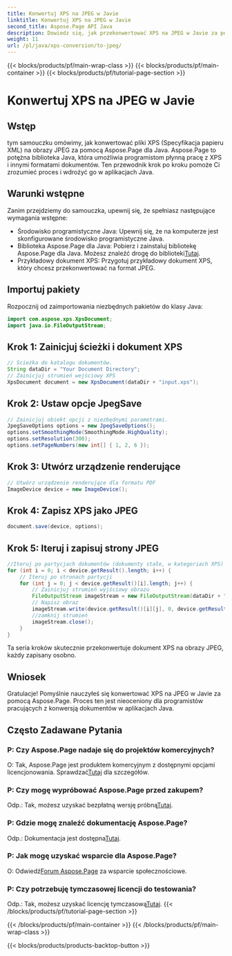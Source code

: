 ```yaml
---
title: Konwertuj XPS na JPEG w Javie
linktitle: Konwertuj XPS na JPEG w Javie
second_title: Aspose.Page API Java
description: Dowiedz się, jak przekonwertować XPS na JPEG w Javie za pomocą Aspose.Page. Obszerny przewodnik zawierający instrukcje krok po kroku umożliwiające bezproblemową integrację.
weight: 11
url: /pl/java/xps-conversion/to-jpeg/
---
```


{{< blocks/products/pf/main-wrap-class >}}
{{< blocks/products/pf/main-container >}}
{{< blocks/products/pf/tutorial-page-section >}}

# Konwertuj XPS na JPEG w Javie

## Wstęp
tym samouczku omówimy, jak konwertować pliki XPS (Specyfikacja papieru XML) na obrazy JPEG za pomocą Aspose.Page dla Java. Aspose.Page to potężna biblioteka Java, która umożliwia programistom płynną pracę z XPS i innymi formatami dokumentów. Ten przewodnik krok po kroku pomoże Ci zrozumieć proces i wdrożyć go w aplikacjach Java.
## Warunki wstępne
Zanim przejdziemy do samouczka, upewnij się, że spełniasz następujące wymagania wstępne:
- Środowisko programistyczne Java: Upewnij się, że na komputerze jest skonfigurowane środowisko programistyczne Java.
-  Biblioteka Aspose.Page dla Java: Pobierz i zainstaluj bibliotekę Aspose.Page dla Java. Możesz znaleźć drogę do biblioteki[Tutaj](https://releases.aspose.com/page/java/).
- Przykładowy dokument XPS: Przygotuj przykładowy dokument XPS, który chcesz przekonwertować na format JPEG.
## Importuj pakiety
Rozpocznij od zaimportowania niezbędnych pakietów do klasy Java:
```java
import com.aspose.xps.XpsDocument;
import java.io.FileOutputStream;
```
## Krok 1: Zainicjuj ścieżki i dokument XPS
```java
// Ścieżka do katalogu dokumentów.
String dataDir = "Your Document Directory";
// Zainicjuj strumień wejściowy XPS
XpsDocument document = new XpsDocument(dataDir + "input.xps");
```
## Krok 2: Ustaw opcje JpegSave
```java
// Zainicjuj obiekt opcji z niezbędnymi parametrami.
JpegSaveOptions options = new JpegSaveOptions();
options.setSmoothingMode(SmoothingMode.HighQuality);
options.setResolution(300);
options.setPageNumbers(new int[] { 1, 2, 6 });
```
## Krok 3: Utwórz urządzenie renderujące
```java
// Utwórz urządzenie renderujące dla formatu PDF
ImageDevice device = new ImageDevice();
```
## Krok 4: Zapisz XPS jako JPEG
```java
document.save(device, options);
```
## Krok 5: Iteruj i zapisuj strony JPEG
```java
//Iteruj po partycjach dokumentów (dokumenty stałe, w kategoriach XPS)
for (int i = 0; i < device.getResult().length; i++) {
    // Iteruj po stronach partycji
    for (int j = 0; j < device.getResult()[i].length; j++) {
        // Zainicjuj strumień wyjściowy obrazu
        FileOutputStream imageStream = new FileOutputStream(dataDir + "XPStoJPEG" + "_" + (i + 1) + "_" + (j + 1) + ".jpeg");
        // Napisz obraz
        imageStream.write(device.getResult()[i][j], 0, device.getResult()[i][j].length);
        //zamknij strumień
        imageStream.close();
    }
}
```
Ta seria kroków skutecznie przekonwertuje dokument XPS na obrazy JPEG, każdy zapisany osobno.
## Wniosek
Gratulacje! Pomyślnie nauczyłeś się konwertować XPS na JPEG w Javie za pomocą Aspose.Page. Proces ten jest nieoceniony dla programistów pracujących z konwersją dokumentów w aplikacjach Java.
## Często Zadawane Pytania

### P: Czy Aspose.Page nadaje się do projektów komercyjnych?
 O: Tak, Aspose.Page jest produktem komercyjnym z dostępnymi opcjami licencjonowania. Sprawdzać[Tutaj](https://purchase.aspose.com/buy) dla szczegółów.
### P: Czy mogę wypróbować Aspose.Page przed zakupem?
 Odp.: Tak, możesz uzyskać bezpłatną wersję próbną[Tutaj](https://releases.aspose.com/).
### P: Gdzie mogę znaleźć dokumentację Aspose.Page?
 Odp.: Dokumentacja jest dostępna[Tutaj](https://reference.aspose.com/page/java/).
### P: Jak mogę uzyskać wsparcie dla Aspose.Page?
 O: Odwiedź[Forum Aspose.Page](https://forum.aspose.com/c/page/39) za wsparcie społecznościowe.
### P: Czy potrzebuję tymczasowej licencji do testowania?
 Odp.: Tak, możesz uzyskać licencję tymczasową[Tutaj](https://purchase.aspose.com/temporary-license/).
{{< /blocks/products/pf/tutorial-page-section >}}

{{< /blocks/products/pf/main-container >}}
{{< /blocks/products/pf/main-wrap-class >}}

{{< blocks/products/products-backtop-button >}}
